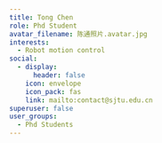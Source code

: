 ```yaml
---
title: Tong Chen
role: Phd Student
avatar_filename: 陈通照片.avatar.jpg
interests:
  - Robot motion control
social:
  - display:
      header: false
    icon: envelope
    icon_pack: fas
    link: mailto:contact@sjtu.edu.cn
superuser: false
user_groups:
  - Phd Students
---
```

